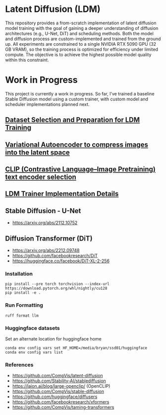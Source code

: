 # Latent Diffusion (LDM)
This repository provides a from-scratch implementation of latent diffusion model training with the goal of gaining a deeper understanding of diffusion architectures (e.g., U-Net, DiT) and scheduling methods. Both the model and diffusion process are custom-implemented and trained from the ground up. All experiments are constrained to a single NVIDIA RTX 5090 GPU (32 GB VRAM), so the training process is optimized for efficiency under limited compute. The objective is to achieve the highest possible model quality within this constraint.

# Work in Progress
This project is currently a work in progress. So far, I’ve trained a baseline Stable Diffusion model using a custom trainer, with custom model and scheduler implementations planned next.

## [Dataset Selection and Preparation for LDM Training](DATA.md)
## [Variational Autoencoder to compress images into the latent space](VAE.md) 
## [CLIP (Contrastive Language–Image Pretraining) text encoder selection](CLIP.md)
## [LDM Trainer Implementation Details](LDM_TRAINER.md)

## Stable Diffusion - U-Net
- https://arxiv.org/abs/2112.10752
## Diffusion Transformer (DiT)
- https://arxiv.org/abs/2212.09748
- https://github.com/facebookresearch/DiT
- https://huggingface.co/facebook/DiT-XL-2-256

### Installation
```
pip install --pre torch torchvision --index-url https://download.pytorch.org/whl/nightly/cu128
pip install -e .
```
### Run Formatting
```
ruff format llm
```

### Huggingface datasets

Set an alternate location for huggingface home
```
conda env config vars set HF_HOME=/media/bryan/ssd01/huggingface
conda env config vars list
```

### References
- https://github.com/CompVis/latent-diffusion
- https://github.com/Stability-AI/stablediffusion
- https://laion.ai/blog/large-openclip/ (OpenCLIP)
- https://github.com/CompVis/stable-diffusion
- https://github.com/huggingface/diffusers
- https://github.com/facebookresearch/xformers
- https://github.com/CompVis/taming-transformers
